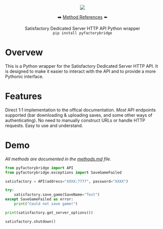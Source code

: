 <p align="center">
<img src="assets/logo.gif">

<p align="center">➡️ <a href="methods.md">Method References</a> ⬅️</p>

<p align="center">Satisfactory Dedicated Server HTTP API Python wrapper<br>
<code>pip install pyfactorybridge</code>
</p>

# Overvew
This is a Python wrapper for the Satisfactory Dedicated Server HTTP API. It is designed to make it easier to interact with the API and to provide a more Pythonic interface.

# Features
Direct 1:1 implementation to the offical documentation. *Most* API endpoints supported (bar downloading & uploading saves, and some other ways of authenticating). No need to manually construct URLs or handle HTTP requests. Easy to use and understand.

# Demo

*All methods are documented in the [methods.md](methods.md) file.*

```py
from pyfactorybridge import API
from pyfactorybridge.exceptions import SaveGameFailed

satisfactory = API(address="XXXX:7777", password="XXXX")

try:
    satisfactory.save_game(SaveName="Test")
except SaveGameFailed as error:
    print("Could not save game!")

print(satisfactory.get_server_options())

satisfactory.shutdown()
```
